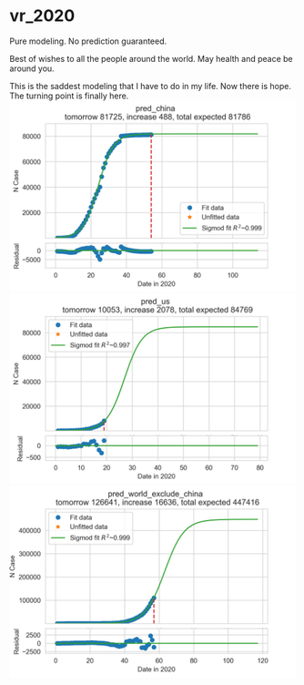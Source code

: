 # vr_2020
Pure modeling. No prediction guaranteed.

Best of wishes to all the people around the world.
May health and peace be around you.

This is the saddest modeling that I have to do in my life.
Now there is hope. The turning point is finally here.
![China](https://github.com/tongbaojia/vr_2020/blob/master/Plots/2020-03-18_pred_china.png)
![US](https://github.com/tongbaojia/vr_2020/blob/master/Plots/2020-03-18_pred_us.png)
![World excluding China](https://github.com/tongbaojia/vr_2020/blob/master/Plots/2020-03-18_pred_world_exclude_china.png)